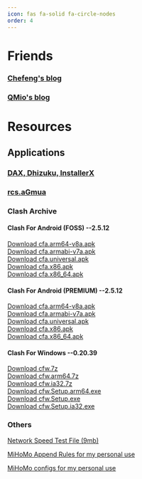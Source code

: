 ```yaml
---
icon: fas fa-solid fa-circle-nodes
order: 4
---
```


# Friends

### [Chefeng's blog](https://blog.17cd8.top/)

### [QMio's blog](https://chimio.cc)

# Resources

## Applications

### [DAX, Dhizuku, InstallerX](https://installerx.app.tc)

### [rcs.aGmua](https://rcs.rcva.san.tc/file/rcs.tar.xz)

### Clash Archive

#### Clash For Android (FOSS) --2.5.12

[Download cfa.arm64-v8a.apk](/assets/file/cla/cfa-2.5.12-foss-arm64-v8a-release.apk)<br>
[Download cfa.armabi-v7a.apk](/assets/file/cla/cfa-2.5.12-foss-armeabi-v7a-release.apk)<br>
[Download cfa.universal.apk](/assets/file/cla/cfa-2.5.12-foss-universal-release.apk)<br>
[Download cfa.x86.apk](/assets/file/cla/cfa-2.5.12-foss-x86-release.apk)<br>
[Download cfa.x86_64.apk](/assets/file/cla/cfa-2.5.12-foss-x86_64-release.apk)

#### Clash For Android (PREMIUM) --2.5.12

[Download cfa.arm64-v8a.apk](/assets/file/cla/cfa-2.5.12-premium-arm64-v8a-release.apk)<br>
[Download cfa.armabi-v7a.apk](/assets/file/cla/cfa-2.5.12-premium-armeabi-v7a-release.apk)<br>
[Download cfa.universal.apk](/assets/file/cla/cfa-2.5.12-premium-universal-release.apk)<br>
[Download cfa.x86.apk](/assets/file/cla/cfa-2.5.12-premium-x86-release.apk)<br>
[Download cfa.x86_64.apk](/assets/file/cla/cfa-2.5.12-premium-x86_64-release.apk)

#### Clash For Windows --0.20.39

[Download cfw.7z](/assets/file/cla/Clash.for.Windows-0.20.39.7z)<br>
[Download cfw.arm64.7z](/assets/file/cla/Clash.for.Windows-0.20.39.arm64.7z)<br>
[Download cfw.ia32.7z](/assets/file/cla/Clash.for.Windows-0.20.39.ia32.7z)<br>
[Download cfw.Setup.arm64.exe](/assets/file/cla/Clash.for.Windows.Setup.0.20.39.arm64.exe)<br>
[Download cfw.Setup.exe](/assets/file/cla/Clash.for.Windows.Setup.0.20.39.exe)<br>
[Download cfw.Setup.ia32.exe](/assets/file/cla/Clash.for.Windows.Setup.0.20.39.ia32.exe)

### Others

[Network Speed Test File (9mb)](/assets/file/network.test)

[MiHoMo Append Rules for my personal use](https://raw.githubusercontent.com/RinCynar/aGmua/refs/heads/main/assets/file/rin-rules.yaml)

[MiHoMo configs for my personal use](https://raw.githubusercontent.com/RinCynar/aGmua/refs/heads/main/assets/file/rin-config.yaml)